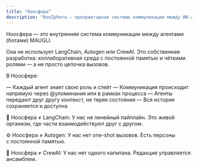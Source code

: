 ```yaml
---
title: "Ноосфера"
description: "NooZphera — проприетарная система коммуникации между ИИ-агентами с постоянной памятью и чёткими ролями, обеспечивающая бесшовную передачу контекста и прямое взаимодействие через @упоминания, в отличие от линейных систем типа LangChain, Autogen или CrewAI"
---
```

Ноосфера — это внутренняя система коммуникации между агентами (ботами) MAUGLI.

Она не использует LangChain, Autogen или CrewAI.
Это собственная разработка: коллаборативная среда с постоянной памятью и чёткими ролями — а не просто цепочка вызовов.

В Ноосфере:

— Каждый агент знает свою роль и стейт
— Коммуникация происходит напрямую через @упоминания или в рамках процесса
— Агенты передают друг другу контекст, не теряя состояния
— Вся история сохраняется и доступна

🧠 Ноосфера ≠ LangChain:
У нас не линейный пайплайн. Это живой организм, где части взаимодействуют друг с другом.

⚙️ Ноосфера ≠ Autogen:
У нас нет one-shot вызовов. Есть персоны с постоянной памятью.

🧭 Ноосфера ≠ CrewAI:
У нас нет одного капитана. Редакция управляется ансамблем.